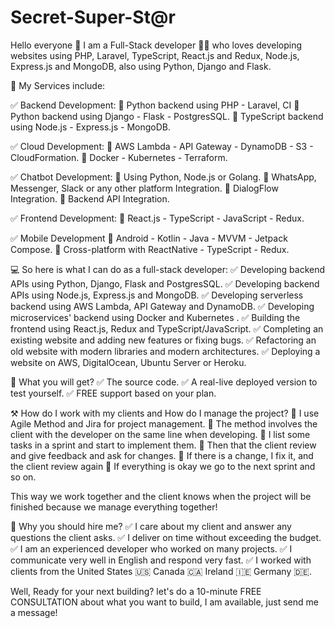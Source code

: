 # Secret-Super-St@r
Hello everyone 👋 I am a Full-Stack developer 👨‍💻 who loves developing websites using PHP, Laravel, TypeScript, React.js and Redux, Node.js, Express.js and MongoDB, also using Python, Django and Flask.

🎁 My Services include:

✅ Backend Development:
📣 Python backend using PHP - Laravel, CI
📣 Python backend using Django - Flask - PostgresSQL.
📣 TypeScript backend using Node.js - Express.js - MongoDB.

✅ Cloud Development:
📣 AWS Lambda - API Gateway - DynamoDB - S3 - CloudFormation.
📣 Docker - Kubernetes - Terraform.

✅ Chatbot Development:
📣 Using Python, Node.js or Golang.
📣 WhatsApp, Messenger, Slack or any other platform Integration.
📣 DialogFlow Integration.
📣 Backend API Integration.

✅ Frontend Development:
📣 React.js - TypeScript - JavaScript - Redux.

✅ Mobile Development
📣 Android - Kotlin - Java - MVVM - Jetpack Compose.
📣 Cross-platform with ReactNative - TypeScript - Redux.

💻 So here is what I can do as a full-stack developer:
✅ Developing backend APIs using Python, Django, Flask and PostgresSQL.
✅ Developing backend APIs using Node.js, Express.js and MongoDB.
✅ Developing serverless backend using AWS Lambda, API Gateway and DynamoDB.
✅ Developing microservices' backend using Docker and Kubernetes .
✅ Building the frontend using React.js, Redux and TypeScript/JavaScript.
✅ Completing an existing website and adding new features or fixing bugs.
✅ Refactoring an old website with modern libraries and modern architectures.
✅ Deploying a website on AWS, DigitalOcean, Ubuntu Server or Heroku.

🎁 What you will get?
✅ The source code.
✅ A real-live deployed version to test yourself.
✅ FREE support based on your plan.

⚒ How do I work with my clients and How do I manage the project?
📌 I use Agile Method and Jira for project management.
📌 The method involves the client with the developer on the same line when developing.
📌 I list some tasks in a sprint and start to implement them.
📌 Then that the client review and give feedback and ask for changes.
📌 If there is a change, I fix it, and the client review again
📌 If everything is okay we go to the next sprint and so on.

This way we work together and the client knows when the project will be finished because we manage everything together!

🔐 Why you should hire me?
✅ I care about my client and answer any questions the client asks.
✅ I deliver on time without exceeding the budget.
✅ I am an experienced developer who worked on many projects.
✅ I communicate very well in English and respond very fast.
✅ I worked with clients from the United States 🇺🇸 Canada 🇨🇦 Ireland 🇮🇪 Germany 🇩🇪.

Well, Ready for your next building? let's do a 10-minute FREE CONSULTATION about what you want to build, I am available, just send me a message!
